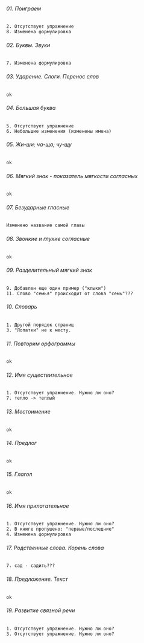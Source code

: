 ###### 01. Поиграем
	2. Отсутствует упражнение
	8. Изменена формулировка

###### 02. Буквы. Звуки
	7. Изменена формулировка

###### 03. Ударение. Слоги. Перенос слов
	ok

###### 04. Большая буква
	5. Отсутствует упражнение
	6. Небольшие изменения (изменены имена)

###### 05. Жи-ши; ча-ща; чу-щу
	ok

###### 06. Мягкий знак - показатель мягкости согласных
	ok

###### 07. Безударные гласные
	Изменено название самой главы

###### 08. Звонкие и глухие согласные
	ok

###### 09. Разделительный мягкий знак
	9. Добавлен еще один пример ("клыки")
	11. Слово "семья" происходит от слова "семь"???

###### 10. Словарь
	1. Другой порядок страниц
	3. "Лопатки" не к месту.

###### 11. Повторим орфограммы
	ok

###### 12. Имя существительное
	1. Отсутствует упражнение. Нужно ли оно?
	7. тепло -> теплый

###### 13. Местоимение
	ok

###### 14. Предлог
	ok

###### 15. Глагол
	ok

###### 16. Имя прилагательное
	1. Отсутствует упражнение. Нужно ли оно?
	2. В книге пропушено: "первые/последние"
	4. Изменена формулировка

###### 17. Родственные слова. Корень слова
	7. сад - садить???

###### 18. Предложение. Текст
	ok

###### 19. Развитие связной речи
	1. Отсутствует упражнение. Нужно ли оно?
	3. Отсутствует упражнение. Нужно ли оно?

